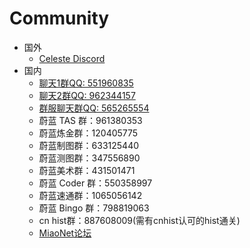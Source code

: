 # Community
* 国外
    * <a href="https://discord.gg/6qjaePQ" target="_blank">Celeste Discord</a>
* 国内
    * <a href="http://qm.qq.com/cgi-bin/qm/qr?_wv=1027&k=dLqbCsCscTFUIvSFbP6HHDP_M7VSYWoU&authKey=uBYikAno0UWPQZrn8yxBCqDuRhB1hQQt3R8CzKi45MV2HKtc%2FF%2FiduBdP96EsQKL&noverify=0&group_code=551960835" target="_blank">聊天1群QQ: 551960835</a>
    * <a href="https://qm.qq.com/q/kWinGZ4ere" target="_blank">聊天2群QQ: 962344157</a>
    * <a href="https://qm.qq.com/q/BVwSMQ3gJO" target="_blank">群服聊天群QQ: 565265554</a>
    * 蔚蓝 TAS 群：961380353
    * 蔚蓝炼金群：120405775
    * 蔚蓝制图群：633125440
    * 蔚蓝测图群：347556890
    * 蔚蓝美术群：431501471
    * 蔚蓝 Coder 群：550358997
    * 蔚蓝速通群：1065056142
    * 蔚蓝 Bingo 群：798819063
    * cn hist群：887608009(需有cnhist认可的hist通关)
    * <a href="https://celeste.centralteam.cn/" target="_blank">MiaoNet论坛</a>